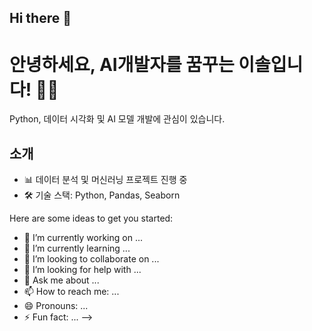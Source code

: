 ## Hi there 👋

# 안녕하세요, AI개발자를 꿈꾸는 이솔입니다! 👩‍💻
Python, 데이터 시각화 및 AI 모델 개발에 관심이 있습니다.

## 소개
- 📊 데이터 분석 및 머신러닝 프로젝트 진행 중
- 🛠️ 기술 스택: Python, Pandas, Seaborn


Here are some ideas to get you started:

- 🔭 I’m currently working on ...
- 🌱 I’m currently learning ...
- 👯 I’m looking to collaborate on ...
- 🤔 I’m looking for help with ...
- 💬 Ask me about ...
- 📫 How to reach me: ...
- 😄 Pronouns: ...
- ⚡ Fun fact: ...
-->
